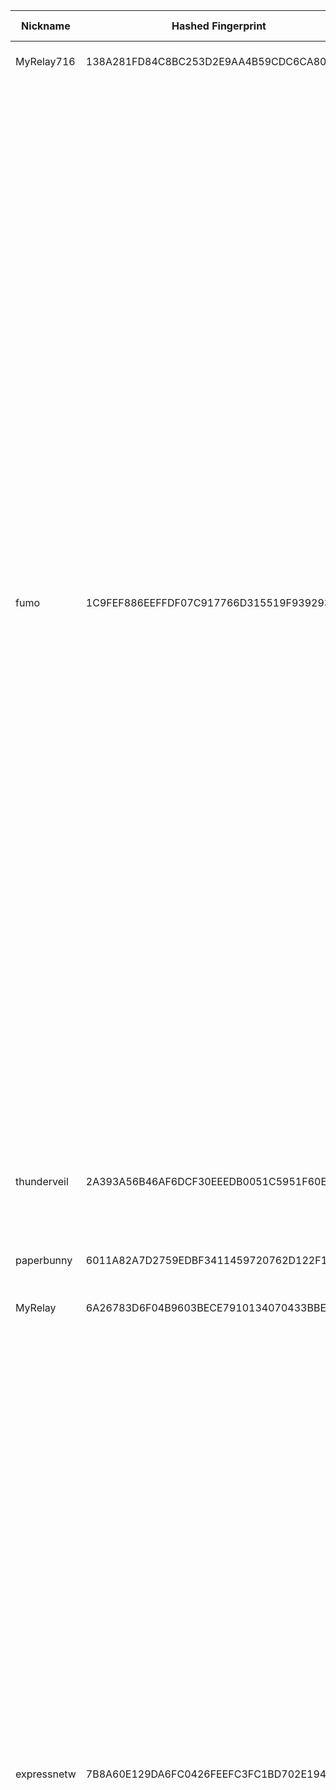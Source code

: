 | Nickname |  Hashed Fingerprint	| Or Addresses | Contact | Running | Flags | Last Seen | First Seen | Last Restarted | Advertised Bandwidth | Platform | Version | Version Status | Recommended Version | Verified hostnames | Exit policy |
|---|---|---|---|---|---|---|---|---|---|---|---|---|---|---|---|
|MyRelay716 | 138A281FD84C8BC253D2E9AA4B59CDC6CA8013E1 | ["70.241.159.245:9001"] | chasenicholas716@gmail.com | true | Running, V2Dir, Valid | 2025-10-06 14:00:00 | 2025-10-06 03:00:00 | 2025-10-06 12:00:42 | 0 | Tor 0.4.8.16 on Linux | 0.4.8.16 | recommended | true | ["70-241-159-245.lightspeed.nworla.sbcglobal.net"] | ["reject *:*"]|
|fumo | 1C9FEF886EEFFDF07C917766D315519F939293BE | ["185.132.53.107:443","[2a14:c380:50:62::a]:443"] | fumonion [] protonmail (dot) com | true | Exit, Running, V2Dir, Valid | 2025-10-06 14:00:00 | 2025-10-06 04:00:00 | 2025-10-06 12:47:45 | 0 | Tor 0.4.8.18 on Linux | 0.4.8.18 | recommended | true | N/A | ["reject 0.0.0.0/8:*","reject 169.254.0.0/16:*","reject 127.0.0.0/8:*","reject 192.168.0.0/16:*","reject 10.0.0.0/8:*","reject 172.16.0.0/12:*","reject 185.132.53.107:*","accept *:20-21","accept *:43","accept *:53","accept *:79","accept *:80-81","accept *:83","accept *:85","accept *:86","accept *:88","accept *:90","accept *:110","accept *:143","accept *:220","accept *:389","accept *:443","accept *:464","accept *:531","accept *:543-544","accept *:554","accept *:636","accept *:706","accept *:749","accept *:873","accept *:902-904","accept *:981","accept *:989-990","accept *:991","accept *:992","accept *:993","accept *:995","accept *:1043","accept *:1103","accept *:1113","accept *:1194","accept *:1220","accept *:1293","accept *:1500","accept *:1533","accept *:1677","accept *:1723","accept *:1755","accept *:1863","accept *:1883","accept *:2082","accept *:2083","accept *:2086-2087","accept *:2095-2096","accept *:2102-2104","accept *:3690","accept *:4321","accept *:4643","accept *:4070","accept *:5004","accept *:5050","accept *:5190","accept *:5222-5223","accept *:5228","accept *:5287","accept *:5675","accept *:6880","accept *:8008","accept *:8074","accept *:8082","accept *:8087-8088","accept *:8232-8233","accept *:8332-8333","accept *:8443","accept *:8502","accept *:8601","accept *:8602","accept *:8888","accept *:9418","accept *:11371","accept *:19294","accept *:19638","accept *:50002","accept *:64738","reject *:*"]|
|thunderveil | 2A393A56B46AF6DCF30EEEDB0051C5951F60EEF3 | ["93.95.228.105:9100"] | N/A | true | Exit, Running, Valid | 2025-10-06 14:00:00 | 2025-10-06 08:00:00 | 2025-10-06 06:59:09 | 0 | Tor 0.4.8.18 on Linux | 0.4.8.18 | recommended | true | ["vps-93-95-228-105.1984.is"] | ["reject 0.0.0.0/8:*","reject 169.254.0.0/16:*","reject 127.0.0.0/8:*","reject 192.168.0.0/16:*","reject 10.0.0.0/8:*","reject 172.16.0.0/12:*","reject 93.95.228.105:*","accept *:80","accept *:443","reject *:*"]|
|paperbunny | 6011A82A7D2759EDBF3411459720762D122F1F9E | ["167.88.61.129:443"] | paperbunny@tutamail.com | true | Running, V2Dir, Valid | 2025-10-06 14:00:00 | 2025-10-06 02:00:00 | 2025-10-06 01:38:02 | 0 | Tor 0.4.8.18 on Linux | 0.4.8.18 | recommended | true | N/A | ["reject *:*"]|
|MyRelay | 6A26783D6F04B9603BECE7910134070433BBED94 | ["216.230.233.49:59624","[2001:470:1f0e:3d2::3787:a951]:59624"] | youremail@example.com | true | Fast, Running, V2Dir, Valid | 2025-10-06 14:00:00 | 2025-10-06 13:00:00 | 2025-10-06 12:01:06 | 2720768 | Tor 0.4.8.17 on Linux | 0.4.8.17 | recommended | true | N/A | ["reject *:*"]|
|expressnetw | 7B8A60E129DA6FC0426FEEFC3FC1BD702E194132 | ["155.94.139.69:9000"] | peepholes@proton.me | true | Exit, Running, V2Dir, Valid | 2025-10-06 14:00:00 | 2025-10-06 12:00:00 | 2025-10-06 11:00:55 | 0 | Tor 0.4.8.18 on Linux | 0.4.8.18 | recommended | true | N/A | ["reject 0.0.0.0/8:*","reject 169.254.0.0/16:*","reject 127.0.0.0/8:*","reject 192.168.0.0/16:*","reject 10.0.0.0/8:*","reject 172.16.0.0/12:*","reject 155.94.139.69:*","accept *:20-22","accept *:43","accept *:53","accept *:79-81","accept *:194","accept *:220","accept *:389","accept *:443","accept *:465","accept *:531","accept *:543-544","accept *:554","accept *:563","accept *:587","accept *:636","accept *:706","accept *:853","accept *:873","accept *:902-904","accept *:981","accept *:989-995","accept *:1194","accept *:1220","accept *:1293","accept *:1500","accept *:1533","accept *:1677","accept *:1723","accept *:1755","accept *:1863","accept *:2082","accept *:2083","accept *:2086-2087","accept *:2095-2096","accept *:2102-2104","accept *:3128","accept *:3690","accept *:4321","accept *:4643","accept *:5050","accept *:5190","accept *:5222-5223","accept *:5228","accept *:5900","accept *:6660-6669","accept *:6679","accept *:6697","accept *:8000","accept *:8008","accept *:8074","accept *:8080","accept *:8082","accept *:8087-8088","accept *:8332-8333","accept *:8443","accept *:8888","accept *:9418","accept *:9999","accept *:10000","accept *:11371","accept *:19294","accept *:19638","accept *:50002","accept *:64738","reject *:*"]|
|fumo | 874DCE52C49B07D5FF806973942B916481803BC3 | ["45.133.73.63:443"] | fumonion [] protonmail (dot) com | true | Exit, Running, V2Dir, Valid | 2025-10-06 14:00:00 | 2025-10-06 04:00:00 | 2025-10-06 13:38:18 | 0 | Tor 0.4.8.18 on Linux | 0.4.8.18 | recommended | true | N/A | ["reject 0.0.0.0/8:*","reject 169.254.0.0/16:*","reject 127.0.0.0/8:*","reject 192.168.0.0/16:*","reject 10.0.0.0/8:*","reject 172.16.0.0/12:*","reject 45.133.73.63:*","accept *:20-21","accept *:43","accept *:53","accept *:79","accept *:80-81","accept *:83","accept *:85","accept *:86","accept *:88","accept *:90","accept *:110","accept *:143","accept *:220","accept *:389","accept *:443","accept *:464","accept *:531","accept *:543-544","accept *:554","accept *:636","accept *:706","accept *:749","accept *:873","accept *:902-904","accept *:981","accept *:989-990","accept *:991","accept *:992","accept *:993","accept *:995","accept *:1043","accept *:1103","accept *:1113","accept *:1194","accept *:1220","accept *:1293","accept *:1500","accept *:1533","accept *:1677","accept *:1723","accept *:1755","accept *:1863","accept *:1883","accept *:2082","accept *:2083","accept *:2086-2087","accept *:2095-2096","accept *:2102-2104","accept *:3690","accept *:4321","accept *:4643","accept *:4070","accept *:5004","accept *:5050","accept *:5190","accept *:5222-5223","accept *:5228","accept *:5287","accept *:5675","accept *:6880","accept *:8008","accept *:8074","accept *:8082","accept *:8087-8088","accept *:8232-8233","accept *:8332-8333","accept *:8443","accept *:8502","accept *:8601","accept *:8602","accept *:8888","accept *:9418","accept *:11371","accept *:19294","accept *:19638","accept *:50002","accept *:64738","reject *:*"]|
|RotRelay | 8BB926793EFDF80EF05CDE8480734CF1AE5077BC | ["64.23.253.250:443"] | email.4.shade@gmail.com | true | Running, Valid | 2025-10-06 14:00:00 | 2025-10-06 00:00:00 | 2025-10-06 12:18:44 | 0 | Tor 0.4.8.18 on Linux | 0.4.8.18 | recommended | true | N/A | ["reject *:*"]|
|1981 | 9328BBDC2F65F9C1CFD9F7BE1B7D332B8850B8E1 | ["152.53.153.16:9001"] | u9cxftarh@mozmail.com | true | Fast, Running, V2Dir, Valid | 2025-10-06 14:00:00 | 2025-10-06 08:00:00 | 2025-10-06 06:57:24 | 5225636 | Tor 0.4.8.14 on Linux | 0.4.8.14 | recommended | true | ["v2202510277580387144.luckysrv.de"] | ["reject *:*"]|
|expressnetw | D69B17F351C59ED072ECEDA1DDE6386F878D89CF | ["155.94.139.69:9100"] | peepholes@proton.me | true | Exit, Running, V2Dir, Valid | 2025-10-06 14:00:00 | 2025-10-06 12:00:00 | 2025-10-06 11:01:33 | 0 | Tor 0.4.8.18 on Linux | 0.4.8.18 | recommended | true | N/A | ["reject 0.0.0.0/8:*","reject 169.254.0.0/16:*","reject 127.0.0.0/8:*","reject 192.168.0.0/16:*","reject 10.0.0.0/8:*","reject 172.16.0.0/12:*","reject 155.94.139.69:*","accept *:20-22","accept *:43","accept *:53","accept *:79-81","accept *:194","accept *:220","accept *:389","accept *:443","accept *:465","accept *:531","accept *:543-544","accept *:554","accept *:563","accept *:587","accept *:636","accept *:706","accept *:853","accept *:873","accept *:902-904","accept *:981","accept *:989-995","accept *:1194","accept *:1220","accept *:1293","accept *:1500","accept *:1533","accept *:1677","accept *:1723","accept *:1755","accept *:1863","accept *:2082","accept *:2083","accept *:2086-2087","accept *:2095-2096","accept *:2102-2104","accept *:3128","accept *:3690","accept *:4321","accept *:4643","accept *:5050","accept *:5190","accept *:5222-5223","accept *:5228","accept *:5900","accept *:6660-6669","accept *:6679","accept *:6697","accept *:8000","accept *:8008","accept *:8074","accept *:8080","accept *:8082","accept *:8087-8088","accept *:8332-8333","accept *:8443","accept *:8888","accept *:9418","accept *:9999","accept *:10000","accept *:11371","accept *:19294","accept *:19638","accept *:50002","accept *:64738","reject *:*"]|
